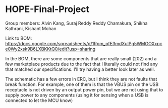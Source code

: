 # HOPE-Final-Project
Group members: Alvin Kang, Suraj Reddy Reddy Chamakura, Shikha Kathrani, Kishant Mohan

Link to BOM: https://docs.google.com/spreadsheets/d/1Rpm_pfE3mdXuIPg5WMGOXxpce0Wy2xsk9B6LXBKKtQ0/edit?usp=sharing

In the BOM, there are some components that are really small (202) and a few marketplace products due to the fact that I literally could not find any that matched our specifications. I'll try having a better look later as well. 

The schematic has a few errors in ERC, but I think they are not faults that break function. For example, one of them is that the VBUS pin on the USB receptacle is not driven by an output power pin, but we are not using that to supply power to any components (using it for sensing when a USB is connected to let the MCU know)
